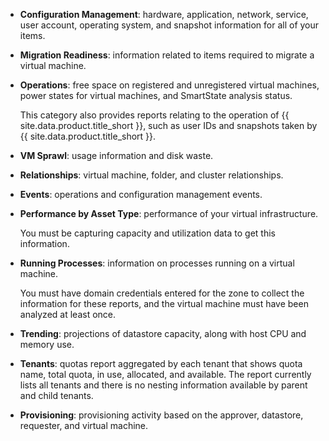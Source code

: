   - **Configuration Management**: hardware, application, network, service, user account, operating
    system, and snapshot information for all of your items.

  - **Migration Readiness**: information related to items required to migrate a virtual machine.

  - **Operations**: free space on registered and unregistered virtual machines, power states for
    virtual machines, and SmartState analysis status.

    This category also provides reports relating to the operation of
    {{ site.data.product.title_short }}, such as user IDs and snapshots taken by
    {{ site.data.product.title_short }}.

  - **VM Sprawl**: usage information and disk waste.

  - **Relationships**: virtual machine, folder, and cluster relationships.

  - **Events**: operations and configuration management events.

  - **Performance by Asset Type**: performance of your virtual infrastructure.

    You must be capturing capacity and utilization data to get this information.

  - **Running Processes**: information on processes running on a virtual machine.

    You must have domain credentials entered for the zone to collect the information for these
    reports, and the virtual machine must have been analyzed at least once.

  - **Trending**: projections of datastore capacity, along with host CPU and memory use.

  - **Tenants**: quotas report aggregated by each tenant that shows quota name, total quota, in
    use, allocated, and available. The report currently lists all tenants and there is no nesting
    information available by parent and child tenants.

  - **Provisioning**: provisioning activity based on the approver, datastore, requester, and
    virtual machine.
